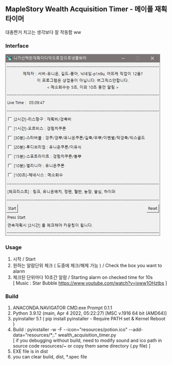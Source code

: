 ## MapleStory Wealth Acquisition Timer - 메이플 재획 타이머

대충짠거 치고는 생각보다 잘 작동함 ww   

### Interface
![img](./interface.png)

### Usage
1. 시작 / Start
2. 원하는 알람단위 체크 ( 도중에 체크/해제 가능 ) / Check the box you want to alarm
3. 체크된 단위마다 10초간 알람 / Starting alarm on checked time for 10s   
[ Music : Star Bubble https://www.youtube.com/watch?v=ixww1OHztbs ]

### Build
1. ANACONDA.NAVIGATOR CMD.exe Prompt 0.1.1
2. Python 3.9.12 (main, Apr  4 2022, 05:22:27) [MSC v.1916 64 bit (AMD64)]
3. pyinstaller 5.1 ( pip install pyinstaller - Require PATH set & Kernel Reboot )
4. Build : pyinstaller -w -F --icon="resources/potion.ico" --add-data="resources/*;." wealth_acquisition_timer.py   
[ if you debugging without build, need to modify sound and ico path in source code resources/~ or copy them same directory (.py file) ] 
5. EXE file is in dist
6. you can clear build, dist, *.spec file

